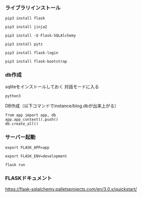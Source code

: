 ### ライブラリインストール
```
pip3 install flask
```

```
pip3 install jinja2
```

```
pip3 install -U Flask-SQLAlchemy
```

```
pip3 install pytz
```

```
pip3 install flask-login
```

```
pip3 install flask-bootstrap
```

### db作成
sqliteをインストールしておく
対話モードに入る
```
python3
```
DB作成（以下コマンドでinstance/blog.dbが出来上がる）
```
from app import app, db
app.app_context().push()
db.create_all()
```

### サーバー起動
```
export FLASK_APP=app
```
```
export FLASK_ENV=development
```
```
flask run
```

### FLASKドキュメント
https://flask-sqlalchemy.palletsprojects.com/en/3.0.x/quickstart/